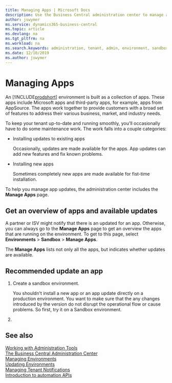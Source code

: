 ```yaml
---
title: Managing Apps | Microsoft Docs
description: Use the Business Central administration center to manage apps used by your tenant environments. 
author: jswymer
ms.service: dynamics365-business-central
ms.topic: article
ms.devlang: na
ms.tgt_pltfrm: na
ms.workload: na
ms.search.keywords: administration, tenant, admin, environment, sandbox
ms.date: 12/10/2019
ms.author: jswymer
---
```


# Managing Apps

An [!INCLUDE[prodshort](../developer/includes/prodshort.md)] environment is built as a collection of apps. These apps include Microsoft apps and third-party apps, for example, apps from AppSource. The apps work together to provide customers with a broad set of features to address their various business, market, and industry needs.

To keep your tenant up-to-date and running smoothly, you'll occasionally have to do some maintenance work. The work falls into a couple categories:

- Installing updates to existing apps

    Occasionally, updates are made available for the apps. App updates can add new features and fix known problems. 
- Installing new apps

    Sometimes completely new apps are made available for fist-time installation.


To help you manage app updates, the administration center includes the **Manage Apps** page.

## Get an overview of apps and available updates

A partner or ISV might notify that there is an updated for an app. Otherwise, you can always go to the **Manage Apps** page to get an overview the apps that are running on the environment. To get to this page, select **Environments** > **Sandbox** > **Manage Apps**.

The **Manage Apps** lists not only all the apps, but indicates whether updates are available.

## Recommended update an app

1. Create a sandbox environment.

    You shouldn't install a new app or an app update directly on a production environment. You want to make sure that the any changes introduced by the version do not disrupt the operational flow or cause problems. So first, try it on a Sandbox environment.
2. 

## See also

[Working with Administration Tools](administration.md)  
[The Business Central Administration Center](tenant-admin-center.md)  
[Managing Environments](tenant-admin-center-environments.md)  
[Updating Environments](tenant-admin-center-update-management.md)  
[Managing Tenant Notifications](tenant-admin-center-notifications.md)  
[Introduction to automation APIs](itpro-introduction-to-automation-apis.md)  

